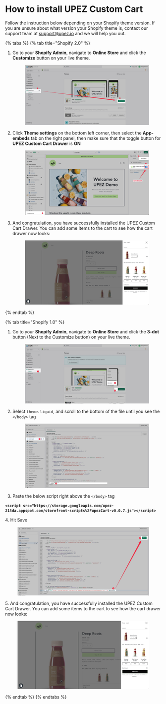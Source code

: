 # How to install UPEZ Custom Cart

Follow the instruction below depending on your Shopify theme version. If you are unsure about what version your Shopify theme is, contact our support team at [support@upez.io](mailto:support@upez.io) and we will help you out.

{% tabs %}
{% tab title="Shopify 2.0" %}
1.  Go to your **Shopify Admin**, navigate to **Online Store** and click the **Customize** button on your live theme.

    <figure><img src="../.gitbook/assets/CleanShot 2022-08-23 at 22.59.17.jpg" alt=""><figcaption></figcaption></figure>
2.  Click **Theme settings** on the bottom left corner, then select the **App-embeds** tab on the right panel, then make sure that the toggle button for **UPEZ Custom Cart Drawer** is **ON**

    <figure><img src="../.gitbook/assets/image.png" alt=""><figcaption></figcaption></figure>
3.  And congratulation, you have successfully installed the UPEZ Custom Cart Drawer. You can add some items to the cart to see how the cart drawer now looks:

    <figure><img src="../.gitbook/assets/CleanShot 2022-08-23 at 23.11.11.jpg" alt=""><figcaption></figcaption></figure>
{% endtab %}

{% tab title="Shopify 1.0" %}
1.  Go to your **Shopify Admin**, navigate to **Online Store** and click the **3-dot** button (Next to the Customize button) on your live theme.

    <figure><img src="../.gitbook/assets/CleanShot 2022-08-23 at 23.15.26.jpg" alt=""><figcaption></figcaption></figure>
2.  Select `theme.liquid`, and scroll to the bottom of the file until you see the `</body>` tag

    <figure><img src="../.gitbook/assets/CleanShot 2022-08-23 at 23.17.47.jpg" alt=""><figcaption></figcaption></figure>
3. Paste the below script right above the `</body>` tag

<pre class="language-html" data-overflow="wrap"><code class="lang-html"><strong>&#x3C;script src="https://storage.googleapis.com/upez-215da.appspot.com/storefront-scripts%2FupezCart-v0.0.7.js">&#x3C;/script></strong></code></pre>

4\. Hit Save

<figure><img src="../.gitbook/assets/CleanShot 2022-08-23 at 23.21.42.jpg" alt=""><figcaption></figcaption></figure>

5\. And congratulation, you have successfully installed the UPEZ Custom Cart Drawer. You can add some items to the cart to see how the cart drawer now looks:

<figure><img src="../.gitbook/assets/CleanShot 2022-08-23 at 23.11.11.jpg" alt=""><figcaption></figcaption></figure>
{% endtab %}
{% endtabs %}

